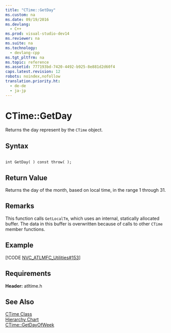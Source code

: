 ```yaml
---
title: "CTime::GetDay"
ms.custom: na
ms.date: 09/19/2016
ms.devlang: 
  - C++
ms.prod: visual-studio-dev14
ms.reviewer: na
ms.suite: na
ms.technology: 
  - devlang-cpp
ms.tgt_pltfrm: na
ms.topic: reference
ms.assetid: 777193bd-7420-4492-b925-8e881d2d60f4
caps.latest.revision: 12
robots: noindex,nofollow
translation.priority.ht: 
  - de-de
  - ja-jp
---
```

# CTime::GetDay
Returns the day represent by the `CTime` object.  
  
## Syntax  
  
```  
  
int GetDay( ) const throw( );  
```  
  
## Return Value  
 Returns the day of the month, based on local time, in the range 1 through 31.  
  
## Remarks  
 This function calls `GetLocalTm`, which uses an internal, statically allocated buffer. The data in this buffer is overwritten because of calls to other `CTime` member functions.  
  
## Example  
 [!CODE [NVC_ATLMFC_Utilities#153](../CodeSnippet/VS_Snippets_Cpp/NVC_ATLMFC_Utilities#153)]  
  
## Requirements  
 **Header:** atltime.h  
  
## See Also  
 [CTime Class](../Topic/CTime%20Class.md)   
 [Hierarchy Chart](../vs140/Hierarchy-Chart.md)   
 [CTime::GetDayOfWeek](../vs140/CTime--GetDayOfWeek.md)
